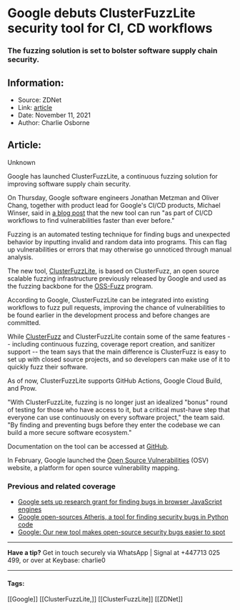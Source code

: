 # Google debuts ClusterFuzzLite security tool for CI, CD workflows
### The fuzzing solution is set to bolster software supply chain security.

## Information:
+ Source: ZDNet
+ Link: [article](https://www.zdnet.com/article/google-debuts-clusterfuzzlite-for-ci-cd-workflows/)
+ Date: November 11, 2021
+ Author: Charlie Osborne


## Article:
Unknown

Google has launched ClusterFuzzLite, a continuous fuzzing solution for improving software supply chain security. 


On Thursday, Google software engineers Jonathan Metzman and Oliver Chang, together with product lead for Google's CI/CD products, Michael Winser, said in [a blog post](https://security.googleblog.com/) that the new tool can run "as part of CI/CD workflows to find vulnerabilities faster than ever before."

Fuzzing is an automated testing technique for finding bugs and unexpected behavior by inputting invalid and random data into programs. This can flag up vulnerabilities or errors that may otherwise go unnoticed through manual analysis.  

The new tool, [ClusterFuzzLite](https://github.com/google/clusterfuzzlite), is based on ClusterFuzz, an open source scalable fuzzing infrastructure previously released by Google and used as the fuzzing backbone for the [OSS-Fuzz](https://github.com/google/oss-fuzz) program.  

According to Google, ClusterFuzzLite can be integrated into existing workflows to fuzz pull requests, improving the chance of vulnerabilities to be found earlier in the development process and before changes are committed.  

While [ClusterFuzz](https://google.github.io/clusterfuzz/) and ClusterFuzzLite contain some of the same features -- including continuous fuzzing, coverage report creation, and sanitizer support -- the team says that the main difference is ClusterFuzz is easy to set up with closed source projects, and so developers can make use of it to quickly fuzz their software.  

As of now, ClusterFuzzLite supports GitHub Actions, Google Cloud Build, and Prow.  






"With ClusterFuzzLite, fuzzing is no longer just an idealized "bonus" round of testing for those who have access to it, but a critical must-have step that everyone can use continuously on every software project," the team said. "By finding and preventing bugs before they enter the codebase we can build a more secure software ecosystem." 

Documentation on the tool can be accessed at [GitHub](https://google.github.io/clusterfuzzlite/).  

In February, Google launched the [Open Source Vulnerabilities](https://www.zdnet.com/article/google-our-new-tool-makes-open-source-security-bugs-easier-to-spot/) (OSV) website, a platform for open source vulnerability mapping. 

###  Previous and related coverage

* [Google sets up research grant for finding bugs in browser JavaScript engines](https://www.zdnet.com/article/google-sets-up-research-grant-for-finding-bugs-in-browser-javascript-engines/)
* [Google open-sources Atheris, a tool for finding security bugs in Python code](https://www.zdnet.com/article/google-open-sources-atheris-a-tool-for-finding-security-bugs-in-python-code/)
* [Google: Our new tool makes open-source security bugs easier to spot](https://www.zdnet.com/article/google-our-new-tool-makes-open-source-security-bugs-easier-to-spot/)



---

**Have a tip?** Get in touch securely via WhatsApp | Signal at +447713 025 499, or over at Keybase: charlie0



---





#### Tags:
[[Google]] [[ClusterFuzzLite,]] [[ClusterFuzzLite]] [[ZDNet]]
